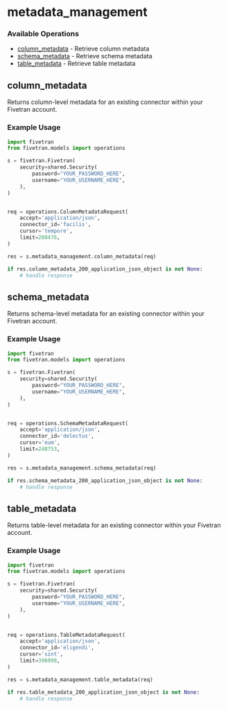# metadata_management

### Available Operations

* [column_metadata](#column_metadata) - Retrieve column metadata
* [schema_metadata](#schema_metadata) - Retrieve schema metadata
* [table_metadata](#table_metadata) - Retrieve table metadata

## column_metadata

Returns column-level metadata for an existing connector within your Fivetran account.

### Example Usage

```python
import fivetran
from fivetran.models import operations

s = fivetran.Fivetran(
    security=shared.Security(
        password="YOUR_PASSWORD_HERE",
        username="YOUR_USERNAME_HERE",
    ),
)


req = operations.ColumnMetadataRequest(
    accept='application/json',
    connector_id='facilis',
    cursor='tempore',
    limit=288476,
)

res = s.metadata_management.column_metadata(req)

if res.column_metadata_200_application_json_object is not None:
    # handle response
```

## schema_metadata

Returns schema-level metadata for an existing connector within your Fivetran account.

### Example Usage

```python
import fivetran
from fivetran.models import operations

s = fivetran.Fivetran(
    security=shared.Security(
        password="YOUR_PASSWORD_HERE",
        username="YOUR_USERNAME_HERE",
    ),
)


req = operations.SchemaMetadataRequest(
    accept='application/json',
    connector_id='delectus',
    cursor='eum',
    limit=248753,
)

res = s.metadata_management.schema_metadata(req)

if res.schema_metadata_200_application_json_object is not None:
    # handle response
```

## table_metadata

Returns table-level metadata for an existing connector within your Fivetran account.

### Example Usage

```python
import fivetran
from fivetran.models import operations

s = fivetran.Fivetran(
    security=shared.Security(
        password="YOUR_PASSWORD_HERE",
        username="YOUR_USERNAME_HERE",
    ),
)


req = operations.TableMetadataRequest(
    accept='application/json',
    connector_id='eligendi',
    cursor='sint',
    limit=396098,
)

res = s.metadata_management.table_metadata(req)

if res.table_metadata_200_application_json_object is not None:
    # handle response
```
